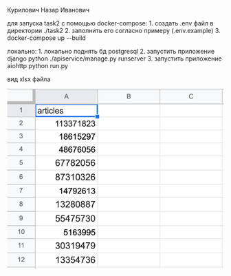 Курилович Назар Иванович 

для запуска task2
с помощью docker-compose:
    1. создать .env файл в директории ./task2
    2. заполнить его согласно примеру (.env.example)
    3. docker-compose up --build

локально:
    1. локально поднять бд postgresql
    2. запустить приложение django python ./apiservice/manage.py runserver
    3. запустить приложение aiohttp python run.py


вид xlsx файла 

![img.png](img.png)
